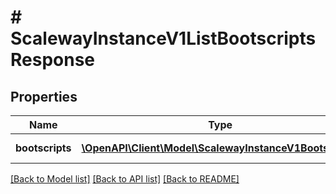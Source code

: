 # # ScalewayInstanceV1ListBootscriptsResponse

## Properties

Name | Type | Description | Notes
------------ | ------------- | ------------- | -------------
**bootscripts** | [**\OpenAPI\Client\Model\ScalewayInstanceV1Bootscript[]**](ScalewayInstanceV1Bootscript.md) | List of bootscripts. | [optional]

[[Back to Model list]](../../README.md#models) [[Back to API list]](../../README.md#endpoints) [[Back to README]](../../README.md)

